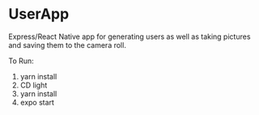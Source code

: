 # UserApp
Express/React Native app for generating users as well as taking pictures and saving them to the camera roll. 

To Run:
1. yarn install
2. CD light
3. yarn install
4. expo start
